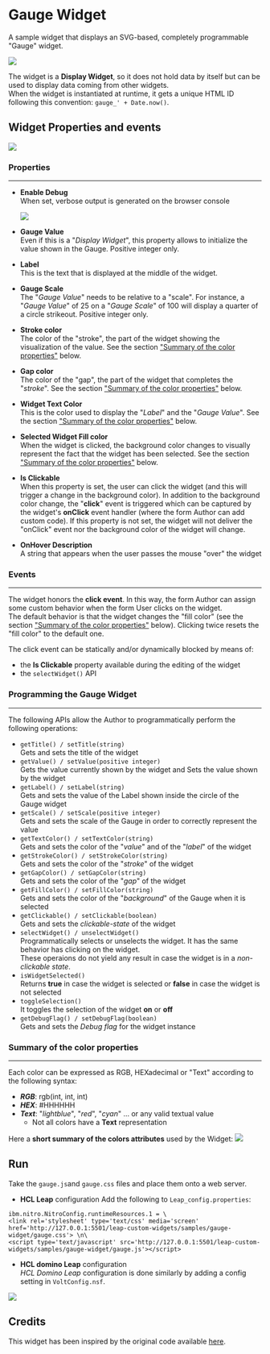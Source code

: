 # Gauge Widget

A sample widget that displays an SVG-based, completely programmable "Gauge" widget.

![](assets/gauge_1.png)

The widget is a **Display Widget**, so it does not hold data by itself but can be used to display data coming from other widgets.  
When the widget is instantiated at runtime, it gets a unique HTML ID following this convention: `gauge_' + Date.now()`.

## Widget Properties and events

![](assets/20240416_172042_image.png)

### Properties

---

* **Enable Debug**  
  When set, verbose output is generated on the browser console

  ![](assets/20240416_172904_image.png)
* **Gauge Value**  
  Even if this is a "*Display Widget*", this property allows to initialize the value shown in the Gauge.
  Positive integer only.
* **Label**  
  This is the text that is displayed at the middle of the widget.
* **Gauge Scale**  
  The "*Gauge Value*" needs to be relative to a "scale".
  For instance, a "*Gauge Value*" of 25 on a "*Gauge Scale*" of 100 will display a quarter of a circle strikeout.
  Positive integer only.
* **Stroke color**  
  The color of the "stroke", the part of the widget showing the visualization of the value. See the section ["Summary of the color properties"](#summary-of-the-color-properties) below.
* **Gap color**  
  The color of the "gap", the part of the widget that completes the "*stroke*". See the section ["Summary of the color properties"](#summary-of-the-color-properties) below.
* **Widget Text Color**  
  This is the color used to display the "*Label*" and the "*Gauge Value*". See the section ["Summary of the color properties"](#summary-of-the-color-properties) below.
* **Selected Widget Fill color**  
  When the widget is clicked, the background color changes to visually represent the fact that the widget has been selected. See the section ["Summary of the color properties"](#summary-of-the-color-properties) below.
* **Is Clickable**  
  When this property is set, the user can click the widget (and this will trigger a change in the background color).
  In addition to the background color change, the "**click**" event is triggered which can be captured by the widget's **onClick** event handler (where the form Author can add custom code).
  If this property is not set, the widget will not deliver the "onClick" event nor the background color of the widget will change.
* **OnHover Description**  
  A string that appears when the user passes the mouse "over" the widget

### Events

---

The widget honors the **click event**. In this way, the form Author can assign some custom behavior when the form User clicks on the widget.  
The default behavior is that the widget changes the "fill color" (see the section ["Summary of the color properties"](#summary-of-the-color-properties) below). Clicking twice resets the "fill color" to the default one.

The click event can be statically and/or dynamically blocked by means of:  
* the **Is Clickable** property available during the editing of the widget
* the `selectWidget()` API

### Programming the Gauge Widget

---

The following APIs allow the Author to programmatically perform the following operations:

* `getTitle() / setTitle(string)`  
  Gets and sets the title of the widget  
* `getValue() / setValue(positive integer)`  
  Gets the value currently shown by the widget and Sets the value shown by the widget  
* `getLabel() / setLabel(string)`  
  Gets and sets the value of the Label shown inside the circle of the Gauge widget  
* `getScale() / setScale(positive integer)`  
  Gets and sets the scale of the Gauge in order to correctly represent the value  
* `getTextColor() / setTextColor(string)`  
  Gets and sets the color of the "*value*" and of the "*label*" of the widget  
* `getStrokeColor() / setStrokeColor(string)`  
  Gets and sets the color of the "*stroke*" of the widget  
* `getGapColor() / setGapColor(string)`  
  Gets and sets the color of the "*gap*" of the widget  
* `getFillColor() / setFillColor(string)`  
  Gets and sets the color of the "*background*" of the Gauge when it is selected  
* `getClickable() / setClickable(boolean)`  
  Gets and sets the *clickable-state* of the widget  
* `selectWidget() / unselectWidget()`  
  Programmatically selects or unselects the widget. It has the same behavior has clicking on the widget.  
  These operaions do not yield any result in case the widget is in a *non-clickable state*.  
* `isWidgetSelected()`  
  Returns **true** in case the widget is selected or **false** in case the widget is not selected  
* `toggleSelection()`  
  It toggles the selection of the widget **on** or **off**  
* `getDebugFlag() / setDebugFlag(boolean)`  
  Gets and sets the *Debug flag* for the widget instance  

### Summary of the color properties

---

Each color can be expressed as RGB, HEXadecimal or "Text" according to the following syntax:  
* ***RGB***: rgb(int, int, int)
* ***HEX***: #HHHHHH
* ***Text***: "*lightblue*", "*red*", "*cyan*" ... or any valid textual value
  * Not all colors have a **Text** representation

Here a **short summary of the colors attributes** used by the Widget:
![](assets/20240416_174609_image.png)

## Run

Take the `gauge.js`and `gauge.css` files and place them onto a web server.

- **HCL Leap** configuration
  Add the following to `Leap_config.properties`:  
```properties
ibm.nitro.NitroConfig.runtimeResources.1 = \
<link rel='stylesheet' type='text/css' media='screen' href='http://127.0.0.1:5501/leap-custom-widgets/samples/gauge-widget/gauge.css'> \n\
<script type='text/javascript' src='http://127.0.0.1:5501/leap-custom-widgets/samples/gauge-widget/gauge.js'></script>
```

- **HCL domino Leap** configuration  
  *HCL Domino Leap* configuration is done similarly by adding a config setting in `VoltConfig.nsf`.

![](assets/20240422_175239_image.png)

## Credits

This widget has been inspired by the original code available [here](https://codepen.io/tnhu/pen/BayGGqR).
